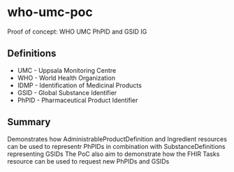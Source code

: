 # who-umc-poc
Proof of concept: WHO UMC PhPID and GSID IG

## Definitions

- UMC - Uppsala Monitoring Centre
- WHO - World Health Organization
- IDMP - Identification of Medicinal Products
- GSID - Global Substance Identifier
- PhPID - Pharmaceutical Product Identifier

## Summary
Demonstrates how AdministrableProductDefinition and Ingredient resources can be used to representr PhPIDs in combination with SubstanceDefinitions representing GSIDs
The PoC also aim to demonstrate how the FHIR Tasks resource can be used to request new PhPIDs and GSIDs
